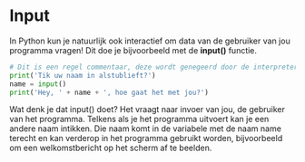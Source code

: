 # Input

In Python kun je natuurlijk ook interactief om data van de gebruiker van jou programma vragen! Dit doe je bijvoorbeeld met de **input()** functie.

```python
# Dit is een regel commentaar, deze wordt genegeerd door de interpreter.
print('Tik uw naam in alstublieft?')
name = input()
print('Hey, ' + name + ', hoe gaat het met jou?')
```
Wat denk je dat input() doet? Het vraagt naar invoer van jou, de gebruiker van het programma. Telkens als je het programma uitvoert kan je een andere naam intikken. Die naam komt in de variabele met de naam name terecht en kan verderop in het programma gebruikt worden, bijvoorbeeld om een welkomstbericht op het scherm af te beelden.
